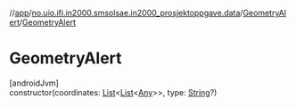 //[app](../../../index.md)/[no.uio.ifi.in2000.smsolsae.in2000_prosjektoppgave.data](../index.md)/[GeometryAlert](index.md)/[GeometryAlert](-geometry-alert.md)

# GeometryAlert

[androidJvm]\
constructor(coordinates: [List](https://kotlinlang.org/api/latest/jvm/stdlib/kotlin.collections/-list/index.html)&lt;[List](https://kotlinlang.org/api/latest/jvm/stdlib/kotlin.collections/-list/index.html)&lt;[Any](https://kotlinlang.org/api/latest/jvm/stdlib/kotlin/-any/index.html)&gt;&gt;, type: [String](https://kotlinlang.org/api/latest/jvm/stdlib/kotlin/-string/index.html)?)
